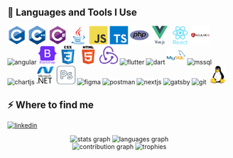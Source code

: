 <h1 id="greeting"></h1>

<style>
  .morning-animation {
    width: 50px;
    height: 50px;
    background: yellow;
    border-radius: 50%;
    box-shadow: 0 0 20px rgba(255, 215, 0, 0.7);
    animation: sun-rise 3s ease-in-out infinite alternate;
  }

  .afternoon-animation {
    width: 50px;
    height: 50px;
    background: orange;
    border-radius: 50%;
    box-shadow: 0 0 15px rgba(255, 165, 0, 0.7);
    animation: sun-glow 3s ease-in-out infinite alternate;
  }

  .evening-animation {
    width: 50px;
    height: 50px;
    background: red;
    border-radius: 50%;
    box-shadow: 0 0 10px rgba(255, 69, 0, 0.7);
    animation: sunset-fade 3s ease-in-out infinite alternate;
  }

  .night-animation {
    width: 50px;
    height: 50px;
    background: darkblue;
    border-radius: 50%;
    position: relative;
    animation: moon-glow 4s ease-in-out infinite alternate;
  }

  .night-animation::before {
    content: "";
    position: absolute;
    top: 10px;
    left: 10px;
    width: 20px;
    height: 20px;
    background: lightgray;
    border-radius: 50%;
  }

  /* Animations */
  @keyframes sun-rise {
    from {
      transform: translateY(10px);
    }
    to {
      transform: translateY(-10px);
    }
  }

  @keyframes sun-glow {
    from {
      transform: scale(1);
      box-shadow: 0 0 20px rgba(255, 165, 0, 0.5);
    }
    to {
      transform: scale(1.2);
      box-shadow: 0 0 30px rgba(255, 165, 0, 0.9);
    }
  }

  @keyframes sunset-fade {
    from {
      opacity: 1;
      transform: translateY(0);
    }
    to {
      opacity: 0.7;
      transform: translateY(5px);
    }
  }

  @keyframes moon-glow {
    from {
      transform: scale(1);
      box-shadow: 0 0 20px rgba(173, 216, 230, 0.7);
    }
    to {
      transform: scale(1.1);
      box-shadow: 0 0 30px rgba(173, 216, 230, 1);
    }
  }
</style>

<script>
  function getGreeting() {
    const currentHour = new Date().getHours();
    let greeting;

    if (currentHour >= 5 && currentHour < 12) {
      greeting = `<span>Good Morning</span> <div class="morning-animation"></div>`;
    } else if (currentHour >= 12 && currentHour < 17) {
      greeting = `<span>Good Afternoon</span> <div class="afternoon-animation"></div>`;
    } else if (currentHour >= 17 && currentHour < 21) {
      greeting = `<span>Good Evening</span> <div class="evening-animation"></div>`;
    } else {
      greeting = `<span>Good Night</span> <div class="night-animation"></div>`;
    }

    document.getElementById('greeting').innerHTML = greeting;
  }

  getGreeting();
</script>
<p></p>
<h2>🚀 Languages and Tools I Use</h2>
<p>
    <span style="pointer-events: none;">
        <img src="https://raw.githubusercontent.com/devicons/devicon/master/icons/c/c-original.svg" alt="c" title="c" width="42" height="42" />
    </span>
    <span style="pointer-events: none;">
        <img src="https://raw.githubusercontent.com/devicons/devicon/master/icons/cplusplus/cplusplus-original.svg" alt="cplusplus" title="cplusplus" width="42" height="42" />
    </span>
    <span style="pointer-events: none;">
        <img src="https://raw.githubusercontent.com/devicons/devicon/master/icons/csharp/csharp-original.svg" alt="csharp" title="csharp" width="42" height="42" />
    </span>
    <span style="pointer-events: none;">
        <img src="https://raw.githubusercontent.com/devicons/devicon/master/icons/java/java-original.svg" alt="java" title="java" width="42" height="42" />
    </span>
    <span style="pointer-events: none;">
        <img src="https://raw.githubusercontent.com/devicons/devicon/master/icons/javascript/javascript-original.svg" alt="javascript" title="javascript" width="42" height="42" />
    </span>
    <span style="pointer-events: none;">
        <img src="https://raw.githubusercontent.com/devicons/devicon/master/icons/typescript/typescript-original.svg" alt="typescript" title="typescript" width="42" height="42" />
    </span>
    <span style="pointer-events: none;">
        <img src="https://raw.githubusercontent.com/devicons/devicon/master/icons/php/php-original.svg" alt="php" title="php" width="42" height="42" />
    </span>
    <span style="pointer-events: none;">
        <img src="https://raw.githubusercontent.com/devicons/devicon/master/icons/vuejs/vuejs-original-wordmark.svg" alt="vuejs" title="vuejs" width="42" height="42" />
    </span>
    <span style="pointer-events: none;">
        <img src="https://raw.githubusercontent.com/devicons/devicon/master/icons/react/react-original-wordmark.svg" alt="react" title="react" width="42" height="42" />
    </span>
    <span style="pointer-events: none;">
        <img src="https://raw.githubusercontent.com/devicons/devicon/master/icons/angularjs/angularjs-original-wordmark.svg" alt="angularjs" title="angularjs" width="42" height="42" />
    </span>
    <span style="pointer-events: none;">
        <img src="https://angular.io/assets/images/logos/angular/angular.svg" alt="angular" title="angular" width="42" height="42" />
    </span>
    <span style="pointer-events: none;">
        <img src="https://raw.githubusercontent.com/devicons/devicon/master/icons/bootstrap/bootstrap-plain-wordmark.svg" alt="bootstrap" title="bootstrap" width="42" height="42" />
    </span>
    <span style="pointer-events: none;">
        <img src="https://raw.githubusercontent.com/devicons/devicon/master/icons/css3/css3-original-wordmark.svg" alt="css3" title="css3" width="42" height="42" />
    </span>
    <span style="pointer-events: none;">
        <img src="https://raw.githubusercontent.com/devicons/devicon/master/icons/html5/html5-original-wordmark.svg" alt="html5" title="html5" width="42" height="42" />
    </span>
    <span style="pointer-events: none;">
        <img src="https://raw.githubusercontent.com/devicons/devicon/master/icons/redux/redux-original.svg" alt="redux" title="redux" width="42" height="42" />
    </span>
    <span style="pointer-events: none;">
        <img src="https://www.vectorlogo.zone/logos/flutterio/flutterio-icon.svg" alt="flutter" title="flutter" width="42" height="42" />
    </span>
    <span style="pointer-events: none;">
        <img src="https://www.vectorlogo.zone/logos/dartlang/dartlang-icon.svg" alt="dart" title="dart" width="42" height="42" />
    </span>
    <span style="pointer-events: none;">
        <img src="https://raw.githubusercontent.com/devicons/devicon/master/icons/mysql/mysql-original-wordmark.svg" alt="mysql" title="mysql" width="42" height="42" />
    </span>
    <span style="pointer-events: none;">
        <img src="https://www.svgrepo.com/show/303229/microsoft-sql-server-logo.svg" alt="mssql" title="mssql" width="42" height="42" />
    </span>
    <span style="pointer-events: none;">
        <img src="https://www.chartjs.org/media/logo-title.svg" alt="chartjs" title="chartjs" width="42" height="42" />
    </span>
    <span style="pointer-events: none;">
        <img src="https://raw.githubusercontent.com/devicons/devicon/master/icons/dot-net/dot-net-original-wordmark.svg" alt="dotnet" title="dotnet" width="42" height="42" />
    </span>
    <span style="pointer-events: none;">
        <img src="https://raw.githubusercontent.com/devicons/devicon/master/icons/photoshop/photoshop-line.svg" alt="photoshop" title="photoshop" width="42" height="42" />
    </span>
    <span style="pointer-events: none;">
        <img src="https://www.vectorlogo.zone/logos/figma/figma-icon.svg" alt="figma" title="figma" width="42" height="42" />
    </span>
    <span style="pointer-events: none;">
        <img src="https://www.vectorlogo.zone/logos/getpostman/getpostman-icon.svg" alt="postman" title="postman" width="42" height="42" />
    </span>
    <span style="pointer-events: none;">
        <img src="https://cdn.worldvectorlogo.com/logos/nextjs-2.svg" alt="nextjs" title="nextjs" width="42" height="42" />
    </span>
    <span style="pointer-events: none;">
        <img src="https://www.vectorlogo.zone/logos/gatsbyjs/gatsbyjs-icon.svg" alt="gatsby" title="gatsby" width="42" height="42" />
    </span>
    <span style="pointer-events: none;">
        <img src="https://www.vectorlogo.zone/logos/git-scm/git-scm-icon.svg" alt="git" title="git" width="42" height="42" />
    </span>
    <span style="pointer-events: none;">
        <img src="https://raw.githubusercontent.com/devicons/devicon/master/icons/linux/linux-original.svg" alt="linux" title="linux" width="42" height="42" />
    </span>
</p>

<h2>⚡️ Where to find me</h2>
<p>
  <a target="_blank" href="https://www.linkedin.com/in/bbus24/" style="display: inline-block;">
    <img src="https://img.shields.io/badge/linkedin-logo?style=for-the-badge&logo=linkedin&logoColor=white&color=#0a77b6" alt="linkedin" />
  </a>
</p>

<div align="center">
  <span style="pointer-events: none;">
    <img src="https://github-readme-stats.vercel.app/api?username=Bibash-24&show_icons=true&locale=en" height="150" alt="stats graph" title="GitHub Stats" />
  </span>
  <span style="pointer-events: none;">
    <img src="https://github-readme-stats.vercel.app/api/top-langs?username=Bibash-24&show_icons=true&locale=en&layout=compact" height="150" alt="languages graph" title="Top Languages" />
  </span>
</div>

<div align="center">
  <span style="pointer-events: none;">
    <img src="https://github-readme-streak-stats.herokuapp.com/?user=Bibash-24&" alt="contribution graph" title="Contribution Streak" />
  </span>
  <span style="pointer-events: none;">
    <img src="https://github-profile-trophy.vercel.app/?username=Bibash-24" alt="trophies" title="Trophies" />
  </span>
</div>
